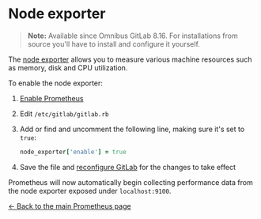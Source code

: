 # Node exporter

>**Note:**
Available since Omnibus GitLab 8.16. For installations from source you'll
have to install and configure it yourself.

The [node exporter] allows you to measure various machine resources such as
memory, disk and CPU utilization.

To enable the node exporter:

1. [Enable Prometheus](index.md#configuring-prometheus)
1. Edit `/etc/gitlab/gitlab.rb`
1. Add or find and uncomment the following line, making sure it's set to `true`:

    ```ruby
    node_exporter['enable'] = true
    ```

1. Save the file and [reconfigure GitLab][reconfigure] for the changes to
   take effect

Prometheus will now automatically begin collecting performance data from
the node exporter exposed under `localhost:9100`.

[← Back to the main Prometheus page](index.md)

[node exporter]: https://github.com/prometheus/node_exporter
[prometheus]: https://prometheus.io
[reconfigure]: ../../restart_gitlab.md#omnibus-gitlab-reconfigure
